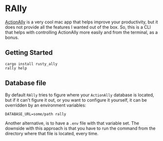 # RAlly

[ActionAlly](http://actionally.com/) is a very cool mac app that helps improve
your productivity, but it does not provide all the features I wanted out of the
box. So, this is a CLI that helps with controlling ActionAlly more easily and
from the terminal, as a bonus.

## Getting Started

```
cargo install rusty_ally
rally help
```

## Database file

By default `RAlly` tries to figure where your `ActionAlly` database is located,
but if it can't figure it out, or you want to configure it yourself, it can be
overridden by an environment variables:

```
DATABASE_URL=some/path rally
```

Another alternative, is to have a `.env` file with that variable set. The
downside with this approach is that you have to run the command from the
directory where that file is located, every time.
